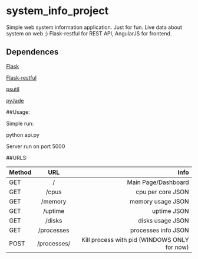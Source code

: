 # system_info_project
Simple web system information application. Just for fun. 
Live data about system on web ;)
Flask-restful for REST API, AngularJS for frontend.

## Dependences
[Flask](http://flask.pocoo.org/)

[Flask-restful](http://flask-restful-cn.readthedocs.org/en/0.3.4/index.html)

[psutil](https://github.com/giampaolo/psutil)

[pyJade](https://github.com/syrusakbary/pyjade)



##Usage:

Simple run:

python api.py

Server run on port 5000

##URLS:

| Method        | URL           | Info  |
| ------------- |:-------------:| -----:|
| GET           | /             | Main Page/Dashboard|
| GET           | /cpus         | cpu per core JSON |
| GET           | /memory       | memory usage JSON |
| GET           | /uptime       | uptime JSON |
| GET           | /disks        | disks usage JSON |
| GET           | /processes    | processes info JSON |
| POST          | /processes/<pid> | Kill process with pid (WINDOWS ONLY for now)|



